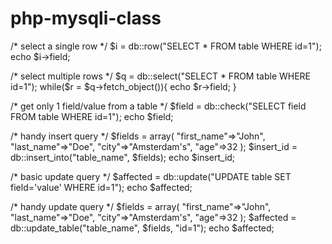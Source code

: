 php-mysqli-class
================


	
/* 	select a single row */
$i = db::row("SELECT * FROM table WHERE id=1");
echo $i->field;


/*  select multiple rows */
$q = db::select("SELECT * FROM table WHERE id=1");
while($r = $q->fetch_object()){
	echo $r->field;
}

/*  get only 1 field/value from a table  */
$field = db::check("SELECT field FROM table WHERE id=1");
echo $field;


/* 	handy insert query */
$fields = array(
		"first_name"=>"John",
		"last_name"=>"Doe",
		"city"=>"Amsterdam's",
		"age"=>32
	);
$insert_id = db::insert_into("table_name", $fields);
echo $insert_id;


/* basic update query */
$affected = db::update("UPDATE table SET field='value' WHERE id=1");
echo $affected;


/* 	handy update query */
$fields = array(
		"first_name"=>"John",
		"last_name"=>"Doe",
		"city"=>"Amsterdam's",
		"age"=>32
	);
$affected = db::update_table("table_name", $fields, "id=1");
echo $affected;